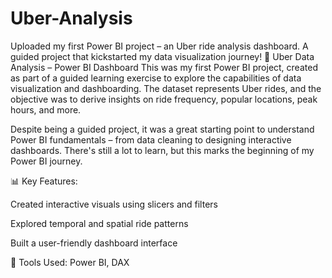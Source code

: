# Uber-Analysis
Uploaded my first Power BI project – an Uber ride analysis dashboard. A guided project that kickstarted my data visualization journey!
🚕 Uber Data Analysis – Power BI Dashboard
This was my first Power BI project, created as part of a guided learning exercise to explore the capabilities of data visualization and dashboarding. The dataset represents Uber rides, and the objective was to derive insights on ride frequency, popular locations, peak hours, and more.

Despite being a guided project, it was a great starting point to understand Power BI fundamentals – from data cleaning to designing interactive dashboards. There's still a lot to learn, but this marks the beginning of my Power BI journey.

📊 Key Features:

Created interactive visuals using slicers and filters

Explored temporal and spatial ride patterns

Built a user-friendly dashboard interface

🔧 Tools Used: Power BI, DAX
